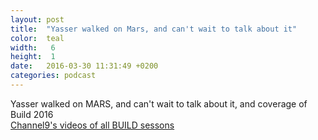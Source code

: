 ```yaml
---
layout: post
title:  "Yasser walked on Mars, and can't wait to talk about it"
color:  teal
width:   6 
height:  1
date:   2016-03-30 11:31:49 +0200
categories: podcast
---
```


Yasser walked on MARS, and can't wait to talk about it, and coverage of Build 2016  
[Channel9's videos of all BUILD sessons](https://channel9.msdn.com/Events/Build/2016)